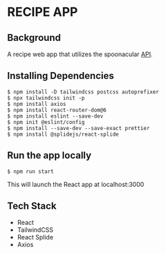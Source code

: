 # RECIPE APP

## Background

A recipe web app that utilizes the spoonacular [API]("https://spoonacular.com/food-api/docs").

## Installing Dependencies

```
$ npm install -D tailwindcss postcss autoprefixer
$ npx tailwindcss init -p
$ npm install axios
$ npm install react-router-dom@6
$ npm install eslint --save-dev
$ npm init @eslint/config
$ npm install --save-dev --save-exact prettier
$ npm install @splidejs/react-splide
```

## Run the app locally

```
$ npm run start
```

This will launch the React app at localhost:3000

## Tech Stack

- React
- TailwindCSS
- React Splide
- Axios
